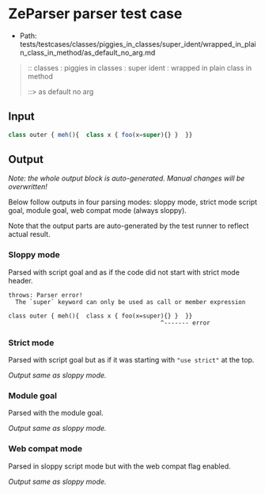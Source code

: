 # ZeParser parser test case

- Path: tests/testcases/classes/piggies_in_classes/super_ident/wrapped_in_plain_class_in_method/as_default_no_arg.md

> :: classes : piggies in classes : super ident : wrapped in plain class in method
>
> ::> as default no arg

## Input

`````js
class outer { meh(){  class x { foo(x=super){} }  }}
`````

## Output

_Note: the whole output block is auto-generated. Manual changes will be overwritten!_

Below follow outputs in four parsing modes: sloppy mode, strict mode script goal, module goal, web compat mode (always sloppy).

Note that the output parts are auto-generated by the test runner to reflect actual result.

### Sloppy mode

Parsed with script goal and as if the code did not start with strict mode header.

`````
throws: Parser error!
  The `super` keyword can only be used as call or member expression

class outer { meh(){  class x { foo(x=super){} }  }}
                                           ^------- error
`````

### Strict mode

Parsed with script goal but as if it was starting with `"use strict"` at the top.

_Output same as sloppy mode._

### Module goal

Parsed with the module goal.

_Output same as sloppy mode._

### Web compat mode

Parsed in sloppy script mode but with the web compat flag enabled.

_Output same as sloppy mode._
